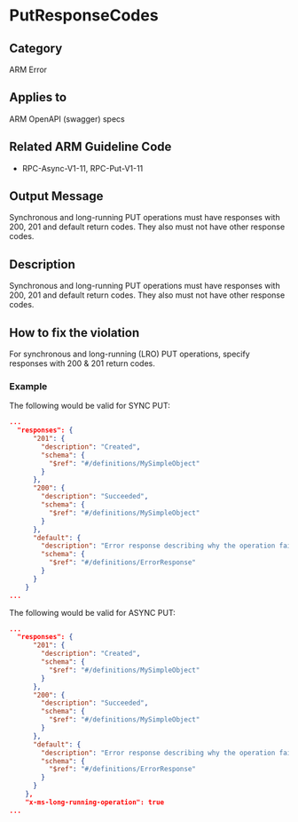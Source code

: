 # PutResponseCodes

## Category

ARM Error

## Applies to

ARM OpenAPI (swagger) specs

## Related ARM Guideline Code

- RPC-Async-V1-11, RPC-Put-V1-11

## Output Message

Synchronous and long-running PUT operations must have responses with 200, 201 and default return codes. They also must not have other response codes.

## Description

Synchronous and long-running PUT operations must have responses with 200, 201 and default return codes. They also must not have other response codes.

## How to fix the violation

For synchronous and long-running (LRO) PUT operations, specify responses with 200 & 201 return codes.

### Example

The following would be valid for SYNC PUT:

```json
...
  "responses": {
      "201": {
        "description": "Created",
        "schema": {
          "$ref": "#/definitions/MySimpleObject"
        }
      },
      "200": {
        "description": "Succeeded",
        "schema": {
          "$ref": "#/definitions/MySimpleObject"
        }
      },
      "default": {
        "description": "Error response describing why the operation failed.",
        "schema": {
          "$ref": "#/definitions/ErrorResponse"
        }
      }
    }
...
```

The following would be valid for ASYNC PUT:

```json
...
  "responses": {
      "201": {
        "description": "Created",
        "schema": {
          "$ref": "#/definitions/MySimpleObject"
        }
      },
      "200": {
        "description": "Succeeded",
        "schema": {
          "$ref": "#/definitions/MySimpleObject"
        }
      },
      "default": {
        "description": "Error response describing why the operation failed.",
        "schema": {
          "$ref": "#/definitions/ErrorResponse"
        }
      }
    },
    "x-ms-long-running-operation": true
...
```
